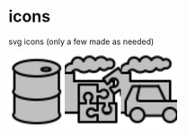 # icons
svg icons (only a few made as needed)

<img src="./icon-barrel.svg" alt="barrel" width="100"/><img src="./icon-component-production.svg" alt="component production" width="100"/><img src="./icon-car-production.svg" alt="car production" width="100"/>
